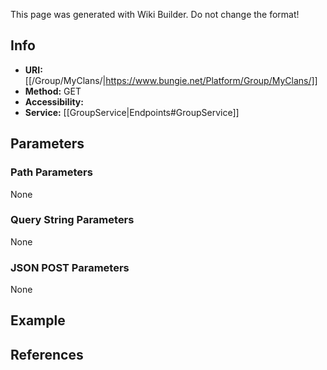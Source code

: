 <span class="wiki-builder">This page was generated with Wiki Builder. Do not change the format!</span>

## Info

* **URI:** [[/Group/MyClans/|https://www.bungie.net/Platform/Group/MyClans/]]
* **Method:** GET
* **Accessibility:**
* **Service:** [[GroupService|Endpoints#GroupService]]

## Parameters
### Path Parameters
None

### Query String Parameters
None

### JSON POST Parameters
None

## Example

## References
